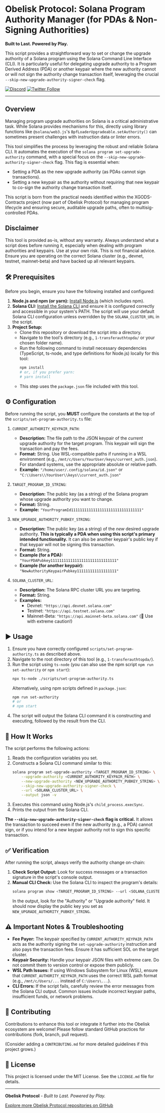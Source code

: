 # <!-- Placeholder for Obelisk Protocol Logo -->
# Obelisk Protocol: Solana Program Authority Manager (for PDAs & Non-Signing Authorities)

**Built to Last. Powered by Play.**

This script provides a straightforward way to set or change the upgrade authority of a Solana program using the Solana Command Line Interface (CLI). It is particularly useful for delegating upgrade authority to a Program Derived Address (PDA) or another keypair where the new authority cannot or will not sign the authority change transaction itself, leveraging the crucial `--skip-new-upgrade-authority-signer-check` flag.

[![Discord](https://img.shields.io/badge/Discord-Join%20Chat-7289DA?style=for-the-badge&logo=discord&logoColor=white)](https://discord.gg/your-obelisk-discord-link) <!-- TODO: Replace with actual Discord link -->
[![Twitter Follow](https://img.shields.io/twitter/follow/ObeliskProtocol?style=for-the-badge&logo=twitter&label=Follow%20on%20X)](https://twitter.com/ObeliskProtocol) <!-- TODO: Replace with actual X/Twitter profile if different -->

---

## Overview

Managing program upgrade authorities on Solana is a critical administrative task. While Solana provides mechanisms for this, directly using library functions like `@solana/web3.js`'s `BpfLoaderUpgradeable.setAuthority()` can sometimes present challenges with instruction data or linter errors. 

This tool simplifies the process by leveraging the robust and reliable Solana CLI. It automates the execution of the `solana program set-upgrade-authority` command, with a special focus on the `--skip-new-upgrade-authority-signer-check` flag. This flag is essential when:

*   Setting a PDA as the new upgrade authority (as PDAs cannot sign transactions).
*   Setting a new keypair as the authority without requiring that new keypair to co-sign the authority change transaction itself.

This script is born from the practical needs identified within the XGODS-Contracts project (now part of Obelisk Protocol) for managing program lifecycle and ensuring secure, auditable upgrade paths, often to multisig-controlled PDAs.

## Disclaimer

This tool is provided as-is, without any warranty. Always understand what a script does before running it, especially when dealing with program authorities and keypairs. Use at your own risk. This is not financial advice. Ensure you are operating on the correct Solana cluster (e.g., devnet, testnet, mainnet-beta) and have backed up all relevant keypairs.

## 🛠️ Prerequisites

Before you begin, ensure you have the following installed and configured:

1.  **Node.js and npm (or yarn):** [Install Node.js](https://nodejs.org/) (which includes npm).
2.  **Solana CLI:** [Install the Solana CLI](https://docs.solana.com/cli/install-solana-cli-tools) and ensure it is configured correctly and accessible in your system's PATH. The script will use your default Solana CLI configuration unless overridden by the `SOLANA_CLUSTER_URL` in the script.
3.  **Project Setup:**
    *   Clone this repository or download the script into a directory.
    *   Navigate to the tool's directory (e.g., `1-transferauthtopda/` or your chosen folder name).
    *   Run the following command to install necessary dependencies (TypeScript, ts-node, and type definitions for Node.js) locally for this tool:
        ```bash
        npm install
        # or, if you prefer yarn:
        # yarn install
        ```
    *   This step uses the `package.json` file included with this tool.

## ⚙️ Configuration

Before running the script, you **MUST** configure the constants at the top of the `scripts/set-program-authority.ts` file:

1.  `CURRENT_AUTHORITY_KEYPAIR_PATH`: 
    *   **Description:** The file path to the JSON keypair of the *current* upgrade authority for the target program. This keypair will sign the transaction and pay the fees.
    *   **Format:** String. Use WSL-compatible paths if running in a WSL environment (e.g., `/mnt/c/Users/YourUser/keys/current_auth.json`). For standard systems, use the appropriate absolute or relative path.
    *   **Example:** `"/home/user/.config/solana/id.json"` or `"C:\\Users\\YourUser\\keys\\current_auth.json"`

2.  `TARGET_PROGRAM_ID_STRING`:
    *   **Description:** The public key (as a string) of the Solana program whose upgrade authority you want to change.
    *   **Format:** String.
    *   **Example:** `"YourProgramId11111111111111111111111111111111"`

3.  `NEW_UPGRADE_AUTHORITY_PUBKEY_STRING`:
    *   **Description:** The public key (as a string) of the *new* desired upgrade authority. **This is typically a PDA when using this script's primary intended functionality.** It can also be another keypair's public key if that keypair will not be signing this transaction.
    *   **Format:** String.
    *   **Example (for a PDA):** `"YourPDAPubkey111111111111111111111111111111"`
    *   **Example (for another keypair):** `"NewAuthorityKeypairPubkey111111111111111111"`

4.  `SOLANA_CLUSTER_URL`:
    *   **Description:** The Solana RPC cluster URL you are targeting.
    *   **Format:** String.
    *   **Examples:**
        *   Devnet: `"https://api.devnet.solana.com"`
        *   Testnet: `"https://api.testnet.solana.com"`
        *   Mainnet-Beta: `"https://api.mainnet-beta.solana.com"` (🔴 Use with extreme caution!)

## ▶️ Usage

1.  Ensure you have correctly configured `scripts/set-program-authority.ts` as described above.
2.  Navigate to the root directory of this tool (e.g., `1-transferauthtopda/`).
3.  Run the script using `ts-node` (you can also use the npm script `npm run set-authority` or `npm start`):
    ```bash
    npx ts-node ./scripts/set-program-authority.ts
    ```
    Alternatively, using npm scripts defined in `package.json`:
    ```bash
    npm run set-authority
    # or
    # npm start
    ```
4.  The script will output the Solana CLI command it is constructing and executing, followed by the result from the CLI.

## 🤔 How It Works

The script performs the following actions:

1.  Reads the configuration variables you set.
2.  Constructs a Solana CLI command similar to this:
    ```bash
    solana program set-upgrade-authority <TARGET_PROGRAM_ID_STRING> \
        --upgrade-authority <CURRENT_AUTHORITY_KEYPAIR_PATH> \
        --new-upgrade-authority <NEW_UPGRADE_AUTHORITY_PUBKEY_STRING> \
        --skip-new-upgrade-authority-signer-check \
        --url <SOLANA_CLUSTER_URL> \
        --output json -v
    ```
3.  Executes this command using Node.js's `child_process.execSync`.
4.  Prints the output from the Solana CLI.

**The `--skip-new-upgrade-authority-signer-check` flag is critical.** It allows the transaction to succeed even if the new authority (e.g., a PDA) cannot sign, or if you intend for a new keypair authority not to sign this specific transaction.

## ✅ Verification

After running the script, always verify the authority change on-chain:

1.  **Check Script Output:** Look for success messages or a transaction signature in the script's console output.
2.  **Manual CLI Check:** Use the Solana CLI to inspect the program's details:
    ```bash
    solana program show <TARGET_PROGRAM_ID_STRING> --url <SOLANA_CLUSTER_URL>
    ```
    In the output, look for the "Authority" or "Upgrade authority" field. It should now display the public key you set as `NEW_UPGRADE_AUTHORITY_PUBKEY_STRING`.

## ⚠️ Important Notes & Troubleshooting

*   **Fee Payer:** The keypair specified by `CURRENT_AUTHORITY_KEYPAIR_PATH` acts as the authority signing the `set-upgrade-authority` instruction and also pays the transaction fees. Ensure it has sufficient SOL on the target cluster.
*   **Keypair Security:** Handle your keypair JSON files with extreme care. Do not commit them to version control or expose them publicly.
*   **WSL Path Issues:** If using Windows Subsystem for Linux (WSL), ensure that `CURRENT_AUTHORITY_KEYPAIR_PATH` uses the correct WSL path format (e.g., `/mnt/c/Users/...` instead of `C:\Users\...`).
*   **CLI Errors:** If the script fails, carefully review the error messages from the Solana CLI output. Common issues include incorrect keypair paths, insufficient funds, or network problems.

## 🤝 Contributing

Contributions to enhance this tool or integrate it further into the Obelisk ecosystem are welcome! Please follow standard GitHub practices for contributions (fork, branch, pull request).

(Consider adding a `CONTRIBUTING.md` for more detailed guidelines if this project grows.)

## 📜 License

This project is licensed under the MIT License. See the `LICENSE.md` file for details.

---

**Obelisk Protocol** - _Built to Last. Powered by Play._

[Explore more Obelisk Protocol repositories on GitHub](https://github.com/Obelisk-Protocol)
